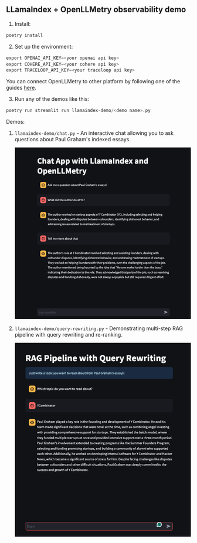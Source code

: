 ## LLamaIndex + OpenLLMetry observability demo

1. Install:

```python
poetry install
```

2. Set up the environment:

```python
export OPENAI_API_KEY=<your openai api key>
export COHERE_API_KEY=<your cohere api key>
export TRACELOOP_API_KEY=<your traceloop api key>
```

You can connect OpenLLMetry to other platform by following one of the guides [here](https://www.traceloop.com/docs/openllmetry/integrations/introduction).

3. Run any of the demos like this:

```python
poetry run streamlit run llamaindex-demo/<demo name>.py
```

Demos:

1. `llamaindex-demo/chat.py` - An interactive chat allowing you to ask questions about Paul Graham's indexed essays.

   <img width="600" src="https://raw.githubusercontent.com/traceloop/llamaindex-demo/main/img/chat.png">

2. `llamaindex-demo/query-rewriting.py` - Demonstrating multi-step RAG pipeline with query rewriting and re-ranking.

   <img width="600" src="https://raw.githubusercontent.com/traceloop/llamaindex-demo/main/img/query-rewriting.png">
